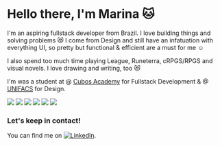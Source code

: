
# Hello there, I'm Marina :cat:

I'm an aspiring fullstack developer from Brazil. I love building things and solving problems :heart_eyes_cat: I come from Design and still have an infatuation with everything UI, so pretty but functional & efficient are a must for me :relaxed:

I also spend too much time playing League, Runeterra, cRPGS/RPGS and visual novels. I love drawing and writing, too :heart_eyes_cat:

I'm was a student at @ [Cubos Academy](https://cubos.academy) for Fullstack Development & @ [UNIFACS](https://www.unifacs.br/) for Design.

![](https://img.shields.io/badge/code-javascript-brigtgreen)
![](https://img.shields.io/badge/code-nodejs-green)
![](https://img.shields.io/badge/code-reactjs-ff69b4)
![](https://img.shields.io/badge/code-postgress-blue)
![](https://img.shields.io/badge/code-css3-orange)
![](https://img.shields.io/badge/code-html5-red)

### Let's keep in contact!

You can find me on [![LinkedIn][2.2]][2].


[2.2]: https://raw.githubusercontent.com/MartinHeinz/MartinHeinz/master/linkedin-3-16.png (LinkedIn icon without padding)
[2]: https://www.linkedin.com/in/marina-oliveira-178923149//

